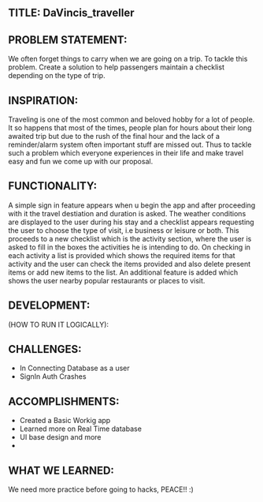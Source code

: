 ## TITLE: DaVincis_traveller

## PROBLEM STATEMENT: 
We often forget things to carry when we are going on a trip. To tackle this problem. 
Create a solution to help passengers maintain a checklist depending on the type of trip.

## INSPIRATION: 
Traveling is one of the most common and beloved hobby for a lot of people. It so happens that most of the times,
people plan for hours about their long awaited trip but due to the rush of the final hour and the lack of a reminder/alarm system often important stuff are missed out.
Thus to tackle such a problem which everyone experiences in their life and make travel easy and fun we come up with our proposal.

## FUNCTIONALITY:
A simple sign in feature appears when u begin the app and after proceeding with it the travel destiation and duration is asked. The weather conditions are 
displayed to the user during his stay and a checklist appears requesting the user to choose the type of visit, i.e business or leisure or both. This proceeds to a new checklist
which is the activity section, where the user is asked to fill in the boxes the activities he is intending to do. On checking in each activity a list is provided which shows
the required items for that activity and the user can check the items provided and also delete present items or add new items to the list. An additional feature is added
which shows the user nearby popular restaurants or places to visit.

## DEVELOPMENT: 

(HOW TO RUN IT LOGICALLY):

## CHALLENGES: 
- In Connecting Database as a user
- SignIn Auth Crashes

## ACCOMPLISHMENTS:
- Created a Basic Workig app
- Learned more on Real Time database
- UI base design and more
- 

## WHAT WE LEARNED:
We need more practice before going to hacks, PEACE!! :)

